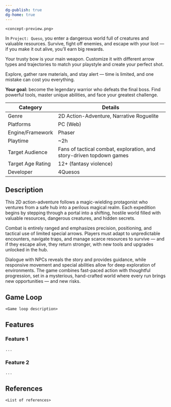 ```yaml
---
dg-publish: true
dg-home: true
---
```

`<concept-preview.png>`

In `Project: Queso`, you enter a dangerous world full of creatures and valuable resources. Survive, fight off enemies, and escape with your loot — if you make it out alive, you’ll earn big rewards.

Your trusty bow is your main weapon. Customize it with different arrow types and trajectories to match your playstyle and create your perfect shot.

Explore, gather rare materials, and stay alert — time is limited, and one mistake can cost you everything.

**Your goal:** become the legendary warrior who defeats the final boss. Find powerful tools, master unique abilities, and face your greatest challenge.

| **Category**      | **Details**                                                          |
| ----------------- | -------------------------------------------------------------------- |
| Genre             | 2D Action-Adventure, Narrative Roguelite                             |
| Platforms         | PC (Web)                                                             |
| Engine/Framework  | Phaser                                                               |
| Playtime          | ~2h                                                                  |
| Target Audience   | Fans of tactical combat, exploration, and story-driven topdown games |
| Target Age Rating | 12+ (fantasy violence)                                               |
| Developer         | 4Quesos                                                              |

## Description
This 2D action-adventure follows a magic-wielding protagonist who ventures from a safe hub into a perilous magical realm. Each expedition begins by stepping through a portal into a shifting, hostile world filled with valuable resources, dangerous creatures, and hidden secrets.

Combat is entirely ranged and emphasizes precision, positioning, and tactical use of limited special arrows. Players must adapt to unpredictable encounters, navigate traps, and manage scarce resources to survive — and if they escape alive, they return stronger, with new tools and upgrades unlocked in the hub.

Dialogue with NPCs reveals the story and provides guidance, while responsive movement and special abilities allow for deep exploration of environments. The game combines fast-paced action with thoughtful progression, set in a mysterious, hand-crafted world where every run brings new opportunities — and new risks.


## Game Loop 
`<Game loop description>`

## Features

### Feature 1
`...`

### Feature 2
`...`


## References

`<List of references>`
